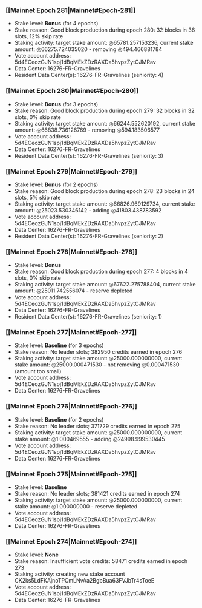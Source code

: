 ### [[Mainnet Epoch 281|Mainnet#Epoch-281]]
* Stake level: **Bonus** (for 4 epochs)
* Stake reason: Good block production during epoch 280: 32 blocks in 36 slots, 12% skip rate
* Staking activity: target stake amount: ◎65781.257153236, current stake amount: ◎66275.724035020 - removing ◎494.466881784
* Vote account address: 5d4ECeozGJN1spj1dBqMEkZDzRAXDa5hvpzZytCJMRav
* Data Center: 16276-FR-Gravelines
* Resident Data Center(s): 16276-FR-Gravelines (seniority: 4)
### [[Mainnet Epoch 280|Mainnet#Epoch-280]]
* Stake level: **Bonus** (for 3 epochs)
* Stake reason: Good block production during epoch 279: 32 blocks in 32 slots, 0% skip rate
* Staking activity: target stake amount: ◎66244.552620192, current stake amount: ◎66838.736126769 - removing ◎594.183506577
* Vote account address: 5d4ECeozGJN1spj1dBqMEkZDzRAXDa5hvpzZytCJMRav
* Data Center: 16276-FR-Gravelines
* Resident Data Center(s): 16276-FR-Gravelines (seniority: 3)
### [[Mainnet Epoch 279|Mainnet#Epoch-279]]
* Stake level: **Bonus** (for 2 epochs)
* Stake reason: Good block production during epoch 278: 23 blocks in 24 slots, 5% skip rate
* Staking activity: target stake amount: ◎66826.969129734, current stake amount: ◎25023.530346142 - adding ◎41803.438783592
* Vote account address: 5d4ECeozGJN1spj1dBqMEkZDzRAXDa5hvpzZytCJMRav
* Data Center: 16276-FR-Gravelines
* Resident Data Center(s): 16276-FR-Gravelines (seniority: 2)
### [[Mainnet Epoch 278|Mainnet#Epoch-278]]
* Stake level: **Bonus**
* Stake reason: Good block production during epoch 277: 4 blocks in 4 slots, 0% skip rate
* Staking activity: target stake amount: ◎67622.275788404, current stake amount: ◎25011.742556074 - reserve depleted
* Vote account address: 5d4ECeozGJN1spj1dBqMEkZDzRAXDa5hvpzZytCJMRav
* Data Center: 16276-FR-Gravelines
* Resident Data Center(s): 16276-FR-Gravelines (seniority: 1)
### [[Mainnet Epoch 277|Mainnet#Epoch-277]]
* Stake level: **Baseline** (for 3 epochs)
* Stake reason: No leader slots; 382950 credits earned in epoch 276
* Staking activity: target stake amount: ◎25000.000000000, current stake amount: ◎25000.000471530 - not removing ◎0.000471530 (amount too small)
* Vote account address: 5d4ECeozGJN1spj1dBqMEkZDzRAXDa5hvpzZytCJMRav
* Data Center: 16276-FR-Gravelines
### [[Mainnet Epoch 276|Mainnet#Epoch-276]]
* Stake level: **Baseline** (for 2 epochs)
* Stake reason: No leader slots; 371729 credits earned in epoch 275
* Staking activity: target stake amount: ◎25000.000000000, current stake amount: ◎1.000469555 - adding ◎24998.999530445
* Vote account address: 5d4ECeozGJN1spj1dBqMEkZDzRAXDa5hvpzZytCJMRav
* Data Center: 16276-FR-Gravelines
### [[Mainnet Epoch 275|Mainnet#Epoch-275]]
* Stake level: **Baseline**
* Stake reason: No leader slots; 381421 credits earned in epoch 274
* Staking activity: target stake amount: ◎25000.000000000, current stake amount: ◎1.000000000 - reserve depleted
* Vote account address: 5d4ECeozGJN1spj1dBqMEkZDzRAXDa5hvpzZytCJMRav
* Data Center: 16276-FR-Gravelines
### [[Mainnet Epoch 274|Mainnet#Epoch-274]]
* Stake level: **None**
* Stake reason: Insufficient vote credits: 58471 credits earned in epoch 273
* Staking activity: creating new stake account CK2ks5LdFKAjnoTPCmLNvAa2BgbBua63FVJbTr4sToeE
* Vote account address: 5d4ECeozGJN1spj1dBqMEkZDzRAXDa5hvpzZytCJMRav
* Data Center: 16276-FR-Gravelines